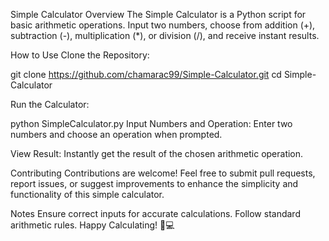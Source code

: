 
Simple Calculator
Overview
The Simple Calculator is a Python script for basic arithmetic operations. Input two numbers, choose from addition (+), subtraction (-), multiplication (*), or division (/), and receive instant results.

How to Use
Clone the Repository:

git clone https://github.com/chamarac99/Simple-Calculator.git
cd Simple-Calculator

Run the Calculator:

python SimpleCalculator.py
Input Numbers and Operation:
Enter two numbers and choose an operation when prompted.

View Result:
Instantly get the result of the chosen arithmetic operation.

Contributing
Contributions are welcome! Feel free to submit pull requests, report issues, or suggest improvements to enhance the simplicity and functionality of this simple calculator.

Notes
Ensure correct inputs for accurate calculations.
Follow standard arithmetic rules.
Happy Calculating! 🧮💻
